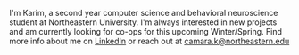 I'm Karim, a second year computer science and behavioral neuroscience student at Northeastern University. I'm always interested in new projects and am currently looking for co-ops for this upcoming Winter/Spring. Find more info about me on <a href="https://www.linkedin.com/in/karim-camara-9897462a4/">LinkedIn</a> or reach out at camara.k@northeastern.edu
